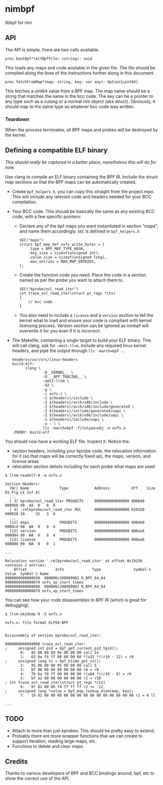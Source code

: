 # nimbpf
libbpf for nim

## API

The API is simple, there are two calls available:

`proc bootBpf*(elfBpfFile: cstring): void`

This loads any maps and code available in the given file. The file should be
compiled along the lines of the instructions further along in this document.

`proc fetchFromMap*(map: string, key: var any): Option[uint64]`

This fetches a uint64 value from a BPF map. The map name should be a string
that matches the name in the bcc code. The key can be a pointer to any type
such as a culong or a normal nim object (aka struct). Obviously, it should
map to the same type as whatever bcc code was written.

### Teardown

When the process terminates, all BPF maps and probes will be destroyed by the
kernel.

## Defining a compatible ELF binary

_This should really be captured in a better place, nonetheless this will do
for now._

Use clang to compile an ELF binary containing the BPF IR. Include the struct
map sections so that the BPF maps can be automatically created.

- Create `bpf_helpers.h`, you can copy this straight from the project repo.
  This will include any relevant code and headers needed for your BCC
  compilation.

- Your BCC code. This should be basically the same as any existing BCC code,
  with a few specific pointers:
  - Declare any of the bpf maps you want instantiated in section "maps", and
    name them accordingly. `SEC` is defined in `bpf_helpers.h`
    ```
    SEC("maps")
    struct bpf_map_def ovfs_write_bytes = {
        .type = BPF_MAP_TYPE_HASH,
        .key_size = sizeof(unsigned int),
        .value_size = sizeof(unsigned long),
        .max_entries = MAX_MAP_ENTRIES,
    };
    ```
  - Create the function code you need. Place the code in a section named as per
    the probe you want to attach them to.
    ```
    SEC("kprobe/ovl_read_iter")
    int trace_ovl_read_iter(struct pt_regs *ctx)
    {
        // bcc code
    }
    ```
  - You also need to include a `license` and a `version` section to tell the
    kernel what to load and ensure your code is compliant with kernel licensing
    process. Version section can be ignored as nimbpf will overwrite it for
    you even if it is incorrect.

- The Makefile, containing a single target to build your ELF binary. This will
  call clang, ask for `-emit-llvm`, include any required linux kernel headers,
  and pipe the output through `llc -march=bpf ..`
  ```
  headers=/usr/src/linux-headers
  build-elf:
        clang \
                -D__KERNEL__ \
                -D __BPF_TRACING__ \
                -emit-llvm \
                -O2 \
                -g \
                -c ovfs.c \
                -I $(headers)/include \
                -I $(headers)/arch/x86/include \
                -I $(headers)/arch/x86/include/generated \
                -I $(headers)/include/generated/uapi \
                -I $(headers)/arch/x86/include/uapi \
                -I $(headers)/include/uapi \
                -o - | \
                llc -march=bpf -filetype=obj -o ovfs.o
  .PHONY: build-elf
  ```

You should now have a working ELF file. Inspect it. Notice the:
- section headers, including your kprobe code, the relocation information for
  it (so that maps will be correctly fixed up), the maps, version, and license
  areas
- relocation section details including for each probe what maps are used

```
$ llvm-readelf-9 -a ovfs.o

Section Headers:
  [Nr] Name              Type            Address          Off    Size   ES Flg Lk Inf Al
  ...
  [ 3] kprobe/ovl_read_iter PROGBITS     0000000000000000 000040 0000b8 00  AX  0   0  8
  [ 4] .relkprobe/ovl_read_iter REL      0000000000000000 019150 000020 10     31   3  8
  ...
  [11] maps              PROGBITS        0000000000000000 000de0 0000c4 00  WA  0   0  4
  [12] version           PROGBITS        0000000000000000 000ea4 000004 00  WA  0   0  4
  [13] license           PROGBITS        0000000000000000 000ea8 000004 00  WA  0   0  1

...

Relocation section '.relkprobe/ovl_read_iter' at offset 0x19150 contains 2 entries:
    Offset             Info             Type               Symbol's Value  Symbol's Name
0000000000000038  000006c200000001 R_BPF_64_64            0000000000000070 ovfs_op_start_times
0000000000000088  000006c200000001 R_BPF_64_64            0000000000000070 ovfs_op_start_times
```

You can see how your code disassembles to BPF IR (which is great for
debugging).

```
$ llvm-objdump-9 -S ovfs.o

ovfs.o:	file format ELF64-BPF


Disassembly of section kprobe/ovl_read_iter:

0000000000000000 trace_ovl_read_iter:
;     unsigned int pid = bpf_get_current_pid_tgid();
       0:	85 00 00 00 0e 00 00 00	call 14
       1:	63 0a f4 ff 00 00 00 00	*(u32 *)(r10 - 12) = r0
;     unsigned long ts = bpf_ktime_get_ns();
       2:	85 00 00 00 05 00 00 00	call 5
       3:	bf 06 00 00 00 00 00 00	r6 = r0
       4:	7b 6a f8 ff 00 00 00 00	*(u64 *)(r10 - 8) = r6
       5:	bf a2 00 00 00 00 00 00	r2 = r10
; int trace_ovl_read_iter(struct pt_regs *ctx)
       6:	07 02 00 00 f4 ff ff ff	r2 += -12
;     unsigned long *value = bpf_map_lookup_elem(map, key);
       7:	18 01 00 00 00 00 00 00 00 00 00 00 00 00 00 00	r1 = 0 ll

...

```

## TODO

- Attach to more than just kprobes. This should be pretty easy to extend.
- Probably there are more wrapper functions that we can create to support
  iteration, reading large maps, etc.
- Functions to delete and clear maps.

## Credits

Thanks to various developers of BPF and BCC bindings around, bpf, etc to show
the correct use of the API.
